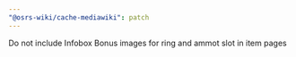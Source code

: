 ```yaml
---
"@osrs-wiki/cache-mediawiki": patch
---
```


Do not include Infobox Bonus images for ring and ammot slot in item pages
